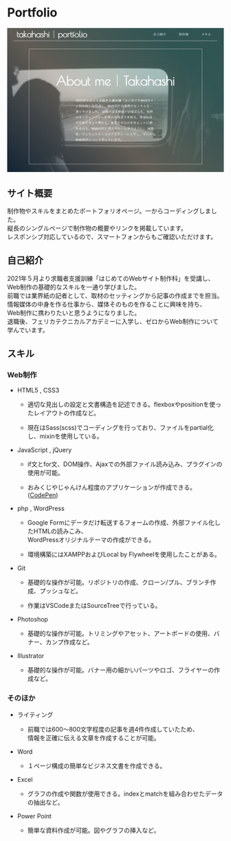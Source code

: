 # Portfolio
[ ![ポートフォリオ画像](img/portfolio.jpg) ](https://takahashi21.github.io/)
## サイト概要
制作物やスキルをまとめたポートフォリオページ。一からコーディングしました。  
縦長のシングルページで制作物の概要やリンクを掲載しています。  
レスポンシブ対応しているので、スマートフォンからもご確認いただけます。  

## 自己紹介
2021年５月より求職者支援訓練「はじめてのWebサイト制作科」を受講し、  
Web制作の基礎的なスキルを一通り学びました。  
前職では業界紙の記者として、取材のセッティングから記事の作成までを担当。  
情報媒体の中身を作る仕事から、媒体そのものを作ることに興味を持ち、  
Web制作に携わりたいと思うようになりました。  
退職後、フェリカテクニカルアカデミーに入学し、ゼロからWeb制作について学んでいます。  

## スキル
### Web制作
- HTML5 , CSS3

    - 適切な見出しの設定と文書構造を記述できる。flexboxやpositionを使ったレイアウトの作成など。

    - 現在はSass(scss)でコーディングを行っており、ファイルをpartial化し、mixinを使用している。

- JavaScript , jQuery

    - if文とfor文、DOM操作、Ajaxでの外部ファイル読み込み、プラグインの使用が可能。

    - おみくじやじゃんけん程度のアプリケーションが作成できる。([CodePen](https://codepen.io/takahashi210517))

- php , WordPress

    - Google Formにデータだけ転送するフォームの作成、外部ファイル化したHTMLの読みこみ、  
    WordPressオリジナルテーマの作成ができる。

    - 環境構築にはXAMPPおよびLocal by Flywheelを使用したことがある。

- Git

    - 基礎的な操作が可能。リポジトリの作成、クローン/プル、ブランチ作成、プッシュなど。

    - 作業はVSCodeまたはSourceTreeで行っている。

- Photoshop

    - 基礎的な操作が可能。トリミングやアセット、アートボードの使用、バナー、カンプ作成など。

- Illustrator

    - 基礎的な操作が可能。バナー用の細かいパーツやロゴ、フライヤーの作成など。

### そのほか
- ライティング

    - 前職では600～800文字程度の記事を週4件作成していたため、  
    情報を正確に伝える文章を作成することが可能。

- Word

    - １ページ構成の簡単なビジネス文書を作成できる。

- Excel

    - グラフの作成や関数が使用できる。indexとmatchを組み合わせたデータの抽出など。

- Power Point

    - 簡単な資料作成が可能。図やグラフの挿入など。
